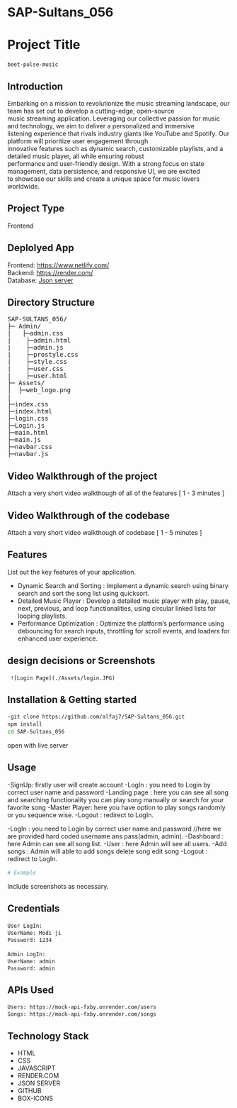 # SAP-Sultans_056
# Project Title
    beet-pulse-music

## Introduction
Embarking on a mission to revolutionize the music streaming landscape, our team has set out to develop a cutting-edge, open-source</br>
music streaming application. Leveraging our collective passion for music and technology, we aim to deliver a personalized and immersive </br>listening experience that rivals industry giants like YouTube and Spotify. Our platform will prioritize user engagement through 
</br>innovative features such as dynamic search, customizable playlists, and a detailed music player, all while ensuring robust 
</br>performance and user-friendly design. With a strong focus on state management, data persistence, and responsive UI, we are excited </br>to showcase our skills and create a unique space for music lovers worldwide.

 
## Project Type
Frontend 

## Deplolyed App
Frontend: https://www.netlify.com/ </br>
Backend: https://render.com/ </br>
Database: [Json server](https://mock-api-fxby.onrender.com/)

## Directory Structure
<pre>SAP-SULTANS_056/
├─ Admin/
|   ├─admin.css
|    ├─admin.html
|    ├─admin.js
|    ├─prostyle.css
|    ├─style.css
|    ├─user.css
|    ├─user.html
├─ Assets/
│  ├─web_logo.png 
|
├─index.css
├─index.html
├─login.css
├─Login.js
├─main.html
├─main.js
├─navbar.css
├─navbar.js
</pre>

## Video Walkthrough of the project
Attach a very short video walkthough of all of the features [ 1 - 3 minutes ]

## Video Walkthrough of the codebase
Attach a very short video walkthough of codebase [ 1 - 5 minutes ]

## Features
List out the key features of your application.

- Dynamic Search and Sorting : Implement a dynamic search using binary search and sort the song list using quicksort.
- Detailed Music Player : Develop a detailed music player with play, pause, next, previous, and loop functionalities, using circular linked lists for looping playlists.
- Performance Optimization : Optimize the platform’s performance using debouncing for search inputs, throttling for scroll events, and loaders for enhanced user experience.

## design decisions or Screenshots
     ![Login Page](./Assets/login.JPG)

## Installation & Getting started
```bash
-git clone https://github.com/alfaj7/SAP-Sultans_056.git
npm install
cd SAP-Sultans_056
```
open with live server 

## Usage
<!-- User Side -->
-SignUp: firstly user will create account
-LogIn : you need to Login by correct user name and password
-Landing page : here you can see all song and searching functionality you can play song manually or search for your favorite song
-Master Player: here you have option to play songs randomly or you sequence wise.
-Logout : redirect to LogIn.

<!-- Admin Side -->
-LogIn : you need to Login by correct user name and password //here we are provided hard coded username ans pass(admin, admin).
-Dashboard : here Admin can see all song list.
-User : here Admin will see all users.
-Add songs : Admin will able to add songs delete song edit song
-Logout : redirect to LogIn.
```bash
# Example
```

Include screenshots as necessary.

## Credentials
    User LogIn: 
    UserName: Modi ji
    Password: 1234

    Admin LogIn: 
    UserName: admin
    Password: admin
## APIs Used
    Users: https://mock-api-fxby.onrender.com/users
    Songs: https://mock-api-fxby.onrender.com/songs


## Technology Stack

- HTML
- CSS
- JAVASCRIPT
- RENDER.COM
- JSON SERVER
- GITHUB
- BOX-ICONS
